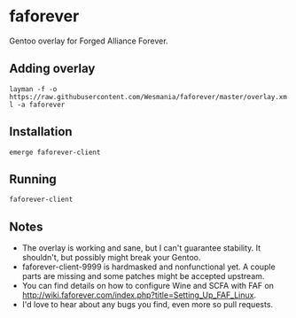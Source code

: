 # faforever
Gentoo overlay for Forged Alliance Forever.

## Adding overlay
`layman -f -o https://raw.githubusercontent.com/Wesmania/faforever/master/overlay.xml -a faforever`

## Installation
`emerge faforever-client`

## Running

`faforever-client`

## Notes
- The overlay is working and sane, but I can't guarantee stability. It shouldn't, but possibly might break your Gentoo.
- faforever-client-9999 is hardmasked and nonfunctional yet. A couple parts are missing and some patches might be accepted upstream.
- You can find details on how to configure Wine and SCFA with FAF on http://wiki.faforever.com/index.php?title=Setting_Up_FAF_Linux.
- I'd love to hear about any bugs you find, even more so pull requests.
